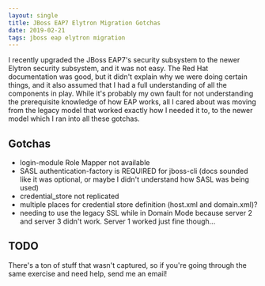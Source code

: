 ```yaml
---
layout: single
title: JBoss EAP7 Elytron Migration Gotchas
date: 2019-02-21
tags: jboss eap elytron migration
---
```


I recently upgraded the JBoss EAP7's security subsystem to the newer Elytron security subsystem, and it was not easy.  The Red Hat documentation was good, but it didn't explain why we were doing certain things, and it also assumed that I had a full understanding of all the components in play.  While it's probably my own fault for not understanding the prerequisite knowledge of how EAP works, all I cared about was moving from the legacy model that worked exactly how I needed it to, to the newer model which I ran into all these gotchas.

## Gotchas
- login-module Role Mapper not available
- SASL authentication-factory is REQUIRED for jboss-cli (docs sounded like it was optional, or maybe I didn't understand how SASL was being used)
- credential_store not replicated
- multiple places for credential store definition (host.xml and domain.xml)?
- needing to use the legacy SSL while in Domain Mode because server 2 and server 3 didn't work.  Server 1 worked just fine though...


## TODO
There's a ton of stuff that wasn't captured, so if you're going through the same exercise and need help, send me an email!